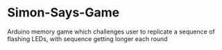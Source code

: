 # Simon-Says-Game
Arduino memory game which challenges user to replicate a sequence of flashing LEDs, with sequence getting longer each round
